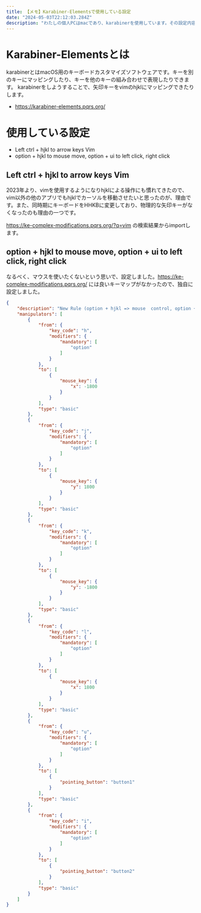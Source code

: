```yaml
---
title: 【メモ】Karabiner-Elementsで使用している設定
date: "2024-05-03T22:12:03.284Z"
description: "わたしの個人PCはmacであり、karabinerを使用しています。その設定内容を紹介します。"
---
```


# Karabiner-Elementsとは
karabinerとはmacOS用のキーボードカスタマイズソフトウェアです。キーを別のキーにマッピングしたり、キーを他のキーの組み合わせで表現したりできます。
karabinerをしようすることで、矢印キーをvimのhjklにマッピングできたりします。
- https://karabiner-elements.pqrs.org/

# 使用している設定
-  Left ctrl + hjkl to arrow keys Vim
-  option + hjkl to mouse move, option + ui to left click, right click
 
## Left ctrl + hjkl to arrow keys Vim
2023年より、vimを使用するようになりhjklによる操作にも慣れてきたので、vim以外の他のアプリでもhjklでカーソルを移動させたいと思ったのが、理由です。また、同時期にキーボードをHHKBに変更しており、物理的な矢印キーがなくなったのも理由の一つです。

https://ke-complex-modifications.pqrs.org/?q=vim の検索結果からimportします。

## option + hjkl to mouse move, option + ui to left click, right click
なるべく、マウスを使いたくないという思いで、設定しました。https://ke-complex-modifications.pqrs.org/ には良いキーマップがなかったので、独自に設定しました。

```json
{
    "description": "New Rule (option + hjkl => mouse  control, option +  ui => left click, rght click)",
    "manipulators": [
        {
            "from": {
                "key_code": "h",
                "modifiers": {
                    "mandatory": [
                        "option"
                    ]
                }
            },
            "to": [
                {
                    "mouse_key": {
                        "x": -1800
                    }
                }
            ],
            "type": "basic"
        },
        {
            "from": {
                "key_code": "j",
                "modifiers": {
                    "mandatory": [
                        "option"
                    ]
                }
            },
            "to": [
                {
                    "mouse_key": {
                        "y": 1800
                    }
                }
            ],
            "type": "basic"
        },
        {
            "from": {
                "key_code": "k",
                "modifiers": {
                    "mandatory": [
                        "option"
                    ]
                }
            },
            "to": [
                {
                    "mouse_key": {
                        "y": -1800
                    }
                }
            ],
            "type": "basic"
        },
        {
            "from": {
                "key_code": "l",
                "modifiers": {
                    "mandatory": [
                        "option"
                    ]
                }
            },
            "to": [
                {
                    "mouse_key": {
                        "x": 1800
                    }
                }
            ],
            "type": "basic"
        },
        {
            "from": {
                "key_code": "u",
                "modifiers": {
                    "mandatory": [
                        "option"
                    ]
                }
            },
            "to": [
                {
                    "pointing_button": "button1"
                }
            ],
            "type": "basic"
        },
        {
            "from": {
                "key_code": "i",
                "modifiers": {
                    "mandatory": [
                        "option"
                    ]
                }
            },
            "to": [
                {
                    "pointing_button": "button2"
                }
            ],
            "type": "basic"
        }
    ]
}
```
